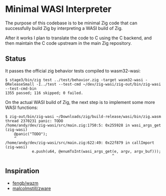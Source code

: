 # Minimal WASI Interpreter

The purpose of this codebase is to be minimal Zig code that can successfully
build Zig by interpreting a WASI build of Zig.

After it works I plan to translate the code to C using the C backend, and then
maintain the C code upstream in the main Zig repository.

## Status

It passes the official zig behavior tests compiled to wasm32-wasi:

```
$ stage3/bin/zig test ../test/behavior.zig -target wasm32-wasi -OReleaseSmall -I../test --test-cmd ~/dev/zig-wasi/zig-out/bin/zig-wasi --test-cmd-bin
1355 passed; 116 skipped; 0 failed.
```

On the actual WASI build of Zig, the next step is to implement some more WASI
functions:

```
$ zig-out/bin/zig-wasi ~/Downloads/zig/build-release/wasi/bin/zig.wasm
thread 2370231 panic: TODO
/home/andy/dev/zig-wasi/src/main.zig:1750:5: 0x255928 in wasi_args_get (zig-wasi)
    @panic("TODO");
    ^
/home/andy/dev/zig-wasi/src/main.zig:622:49: 0x22f879 in callImport (zig-wasi)
            e.push(u64, @enumToInt(wasi_args_get(e, argv, argv_buf)));
                                                ^
```

## Inspiration

 * [fengb/wazm](https://github.com/fengb/wazm/)
 * [malcolmstill/zware](https://github.com/malcolmstill/zware)
